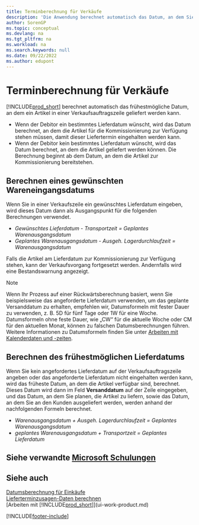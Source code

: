 ```yaml
---
title: Terminberechnung für Verkäufe
description: 'Die Anwendung berechnet automatisch das Datum, an dem Sie ein Element bestellen müssen, damit es zu einem bestimmten Datum im Bestand ist und zur Kommissionierung zur Verfügung steht.'
author: SorenGP
ms.topic: conceptual
ms.devlang: na
ms.tgt_pltfrm: na
ms.workload: na
ms.search.keywords: null
ms.date: 09/22/2022
ms.author: edupont
---
```

# <a name="delivery-date-calculation-for-sales" />Terminberechnung für Verkäufe

[!INCLUDE[prod_short](includes/prod_short.md)] berechnet automatisch das frühestmögliche Datum, an dem ein Artikel in einer Verkaufsauftragszeile geliefert werden kann.

* Wenn der Debitor ein bestimmtes Lieferdatum wünscht, wird das Datum berechnet, an dem die Artikel für die Kommissionierung zur Verfügung stehen müssen, damit dieser Liefertermin eingehalten werden kann.
* Wenn der Debitor kein bestimmtes Lieferdatum wünscht, wird das Datum berechnet, an dem die Artikel geliefert werden können. Die Berechnung beginnt ab dem Datum, an dem die Artikel zur Kommissionierung bereitstehen.

## <a name="calculating-a-requested-delivery-date" />Berechnen eines gewünschten Wareneingangsdatums

Wenn Sie in einer Verkaufszeile ein gewünschtes Lieferdatum eingeben, wird dieses Datum dann als Ausgangspunkt für die folgenden Berechnungen verwendet.

- *Gewünschtes Lieferdatum - Transportzeit = Geplantes Warenausgangsdatum*
- *Geplantes Warenausgangsdatum - Ausgeh. Lagerdurchlaufzeit = Warenausgangsdatum*

Falls die Artikel am Lieferdatum zur Kommissionierung zur Verfügung stehen, kann der Verkaufsvorgang fortgesetzt werden. Andernfalls wird eine Bestandswarnung angezeigt.

> [!NOTE]
> Wenn Ihr Prozess auf einer Rückwärtsberechnung basiert, wenn Sie beispielsweise das angeforderte Lieferdatum verwenden, um das geplante Versanddatum zu erhalten, empfehlen wir, Datumsformeln mit fester Dauer zu verwenden, z. B. 5D für fünf Tage oder 1W für eine Woche. Datumsformeln ohne feste Dauer, wie „CW“ für die aktuelle Woche oder CM für den aktuellen Monat, können zu falschen Datumsberechnungen führen. Weitere Informationen zu Datumsformeln finden Sie unter [Arbeiten mit Kalenderdaten und -zeiten](ui-enter-date-ranges.md).

## <a name="calculating-the-earliest-possible-delivery-date" />Berechnen des frühestmöglichen Lieferdatums

Wenn Sie kein angefordertes Lieferdatum auf der Verkaufsauftragszeile angeben oder das angeforderte Lieferdatum nicht eingehalten werden kann, wird das früheste Datum, an dem die Artikel verfügbar sind, berechnet. Dieses Datum wird dann im Feld **Versanddatum** auf der Zeile eingegeben, und das Datum, an dem Sie planen, die Artikel zu liefern, sowie das Datum, an dem Sie an den Kunden ausgeliefert werden, werden anhand der nachfolgenden Formeln berechnet.

- *Warenausgangsdatum + Ausgeh. Lagerdurchlaufzeit = Geplantes Warenausgangsdatum*
- *geplantes Warenausgangsdatum + Transportzeit = Geplantes Lieferdatum*

## <a name="see-related-microsoft-trainingtrainingmodulespromising-sales-order-delivery-dynamics-365-business-central" />Siehe verwandte [Microsoft Schulungen](/training/modules/promising-sales-order-delivery-dynamics-365-business-central/)

## <a name="see-also" />Siehe auch

[Datumsberechnung für Einkäufe](purchasing-date-calculation-for-purchases.md)  
[Lieferterminzusagen-Daten berechnen](sales-how-to-calculate-order-promising-dates.md)  
[Arbeiten mit [!INCLUDE[prod_short](includes/prod_short.md)]](ui-work-product.md)  

[!INCLUDE[footer-include](includes/footer-banner.md)]
